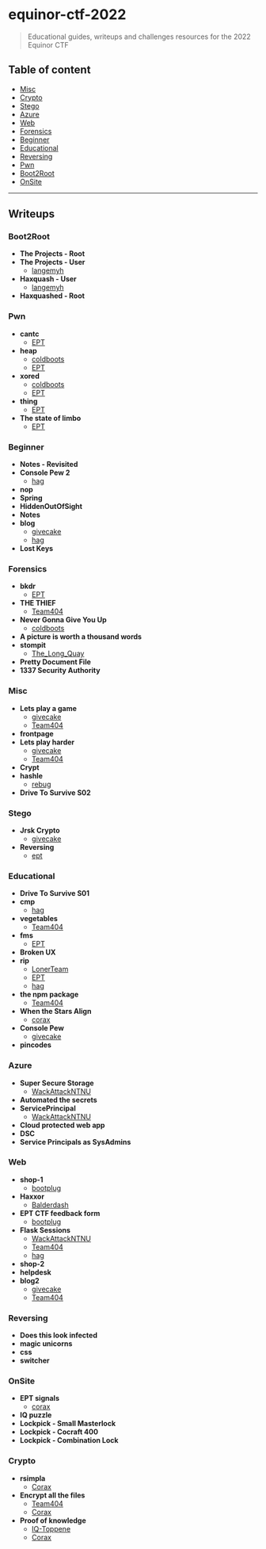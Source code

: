 
# equinor-ctf-2022
> Educational guides, writeups and challenges resources for the 2022 Equinor CTF


## Table of content
- [Misc](#misc)
- [Crypto](#crypto)
- [Stego](#stego)
- [Azure](#azure)
- [Web](#web)
- [Forensics](#forensics)
- [Beginner](#beginner)
- [Educational](#educational)
- [Reversing](#reversing)
- [Pwn](#pwn)
- [Boot2Root](#boot2root)
- [OnSite](#onsite)

---

## Writeups

### Boot2Root
 - **The Projects - Root**
 - **The Projects - User**
	 - [langemyh](/writeups/Boot2Root/The%20Projects%20-%20User/langemyh)  
 - **Haxquash - User**
	 - [langemyh](/writeups/Boot2Root/Haxquash%20-%20User/langemyh)  
 - **Haxquashed - Root**
### Pwn
 - **cantc**
	 - [EPT](/writeups/Pwn/cantc/EPT)  
 - **heap**
	 - [coldboots](/writeups/Pwn/heap/coldboots)  
	 - [EPT](/writeups/Pwn/heap/EPT)  
 - **xored**
	 - [coldboots](/writeups/Pwn/xored/coldboots)  
	 - [EPT](/writeups/Pwn/xored/EPT)  
 - **thing**
	 - [EPT](/writeups/Pwn/thing/EPT)  
 - **The state of limbo**
	 - [EPT](/writeups/Pwn/The%20state%20of%20limbo/EPT)  
### Beginner
 - **Notes - Revisited**
 - **Console Pew 2**
	 - [hag](/writeups/Beginner/Console%20Pew%202/hag)  
 - **nop**
 - **Spring**
 - **HiddenOutOfSight**
 - **Notes**
 - **blog**
	 - [givecake](/writeups/Beginner/blog/givecake)  
	 - [hag](/writeups/Beginner/blog/hag)  
 - **Lost Keys**
### Forensics
 - **bkdr**
	 - [EPT](/writeups/Forensics/bkdr/EPT)  
 - **THE THIEF**
	 - [Team404](/writeups/Forensics/THE%20THIEF/Team404)  
 - **Never Gonna Give You Up**
	 - [coldboots](/writeups/Forensics/Never%20Gonna%20Give%20You%20Up/coldboots)  
 - **A picture is worth a thousand words**
 - **stompit**
	 - [The_Long_Quay](/writeups/Forensics/stompit/The_Long_Quay)  
 - **Pretty Document File**
 - **1337 Security Authority**
### Misc
 - **Lets play a game**
	 - [givecake](/writeups/Misc/Lets%20play%20a%20game/givecake)  
	 - [Team404](/writeups/Misc/Lets%20play%20a%20game/Team404)  
 - **frontpage**
 - **Lets play harder**
	 - [givecake](/writeups/Misc/Lets%20play%20harder/givecake)  
	 - [Team404](/writeups/Misc/Lets%20play%20harder/Team404)  
 - **Crypt**
 - **hashle**
	 - [rebug](/writeups/Misc/hashle/rebug)  
 - **Drive To Survive S02**
### Stego
 - **Jrsk Crypto**
	 - [givecake](/writeups/Stego/Jrsk%20Crypto/givecake)  
 - **Reversing**
	 - [ept](/writeups/Stego/Reversing/ept)  
### Educational
 - **Drive To Survive S01**
 - **cmp**
	 - [hag](/writeups/Educational/cmp/hag)  
 - **vegetables**
	 - [Team404](/writeups/Educational/vegetables/Team404)  
 - **fms**
	 - [EPT](/writeups/Educational/fms/EPT)  
 - **Broken UX**
 - **rip**
	 - [LonerTeam](/writeups/Educational/rip/LonerTeam)  
	 - [EPT](/writeups/Educational/rip/EPT)  
	 - [hag](/writeups/Educational/rip/hag)  
 - **the npm package**
	 - [Team404](/writeups/Educational/the%20npm%20package/Team404)  
 - **When the Stars Align**
	 - [corax](/writeups/Educational/When%20the%20Stars%20Align/corax)  
 - **Console Pew**
	 - [givecake](/writeups/Educational/Console%20Pew/givecake)  
 - **pincodes**
### Azure
 - **Super Secure Storage**
	 - [WackAttackNTNU](/writeups/Azure/Super%20Secure%20Storage/WackAttackNTNU)  
 - **Automated the secrets**
 - **ServicePrincipal**
	 - [WackAttackNTNU](/writeups/Azure/ServicePrincipal/WackAttackNTNU)  
 - **Cloud protected web app**
 - **DSC**
 - **Service Principals as SysAdmins**
### Web
 - **shop-1**
	 - [bootplug](/writeups/Web/shop-1/bootplug)  
 - **Haxxor**
	 - [Balderdash](/writeups/Web/Haxxor/Balderdash)  
 - **EPT CTF feedback form**
	 - [bootplug](/writeups/Web/EPT%20CTF%20feedback%20form/bootplug)  
 - **Flask Sessions**
	 - [WackAttackNTNU](/writeups/Web/Flask%20Sessions/WackAttackNTNU)  
	 - [Team404](/writeups/Web/Flask%20Sessions/Team404)  
	 - [hag](/writeups/Web/Flask%20Sessions/hag)  
 - **shop-2**
 - **helpdesk**
 - **blog2**
	 - [givecake](/writeups/Web/blog2/givecake)  
	 - [Team404](/writeups/Web/blog2/Team404)  
### Reversing
 - **Does this look infected**
 - **magic unicorns**
 - **css**
 - **switcher**
### OnSite
 - **EPT signals**
	 - [corax](/writeups/OnSite/EPT%20signals/corax)  
 - **IQ puzzle**
 - **Lockpick - Small Masterlock**
 - **Lockpick - Cocraft 400**
 - **Lockpick - Combination Lock**
### Crypto
 - **rsimpla**
	 - [Corax](/writeups/Crypto/rsimpla/Corax)  
 - **Encrypt all the files**
	 - [Team404](/writeups/Crypto/Encrypt%20all%20the%20files/Team404)  
	 - [Corax](/writeups/Crypto/Encrypt%20all%20the%20files/Corax)  
 - **Proof of knowledge**
	 - [IQ-Toppene](/writeups/Crypto/Proof%20of%20knowledge/IQ-Toppene)  
	 - [Corax](/writeups/Crypto/Proof%20of%20knowledge/Corax)  
